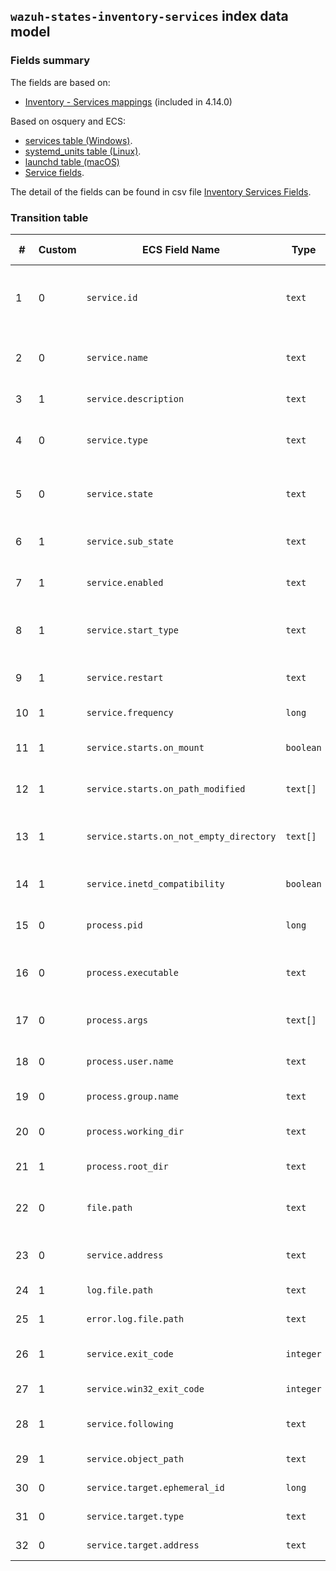 ## `wazuh-states-inventory-services` index data model

### Fields summary

The fields are based on:
- [Inventory - Services mappings](https://github.com/wazuh/wazuh-agent/issues/807#issuecomment-3212090933) (included in 4.14.0)

Based on osquery and ECS:

- [services table (Windows)](https://osquery.io/schema/5.16.0/#services).
- [systemd_units table (Linux)](https://osquery.io/schema/5.16.0/#systemd_units).
- [launchd table (macOS)](https://osquery.io/schema/5.16.0/#launchd)
- [Service fields](https://www.elastic.co/docs/reference/ecs/ecs-service).

The detail of the fields can be found in csv file [Inventory Services Fields](fields.csv).

### Transition table

| #  | Custom | ECS Field Name                          | Type           | Source                                                      | OS Availability         | Description                                                              |
| -- | ------ | --------------------------------------- | -------------- | ----------------------------------------------------------- | ----------------------- | ------------------------------------------------------------------------ |
| 1  | 0      | `service.id`                            | `text`         | `services.name` / `systemd_units.id` / `label`              | Windows / Linux / macOS | Service/job unique identifier (Windows name, systemd id, launchd label). |
| 2  | 0      | `service.name`                          | `text`         | `services.display_name` / `name`                            | Windows / macOS         | Display name (Windows) or plist filename (macOS).                        |
| 3  | 1      | `service.description`                   | `text`         | `services.description` / `systemd_units.description`        | Windows / Linux         | Description of the service/unit.                                         |
| 4  | 0      | `service.type`                          | `text`         | `services.service_type` / `process_type`                    | Windows / macOS         | Type of service: OWN\_PROCESS, driver, intended process type.            |
| 5  | 0      | `service.state`                         | `text`         | `services.status` / `systemd_units.active_state` / runtime  | Windows / Linux / macOS | Current state: RUNNING, STOPPED, active, running, etc.                   |
| 6  | 1      | `service.sub_state`                     | `text`         | `systemd_units.sub_state`                                   | Linux                   | Low-level systemd substate.                                              |
| 7  | 1      | `service.enabled`                       | `text`         | `systemd_units.unit_file_state` / `disabled` (invert)       | Linux / macOS           | Whether the unit/job is enabled.                                         |
| 8  | 1      | `service.start_type`                    | `text`         | `services.start_type` / `run_at_load`                       | Windows / macOS         | Start type: AUTO\_START, DEMAND\_START, or run\_at\_load.                |
| 9  | 1      | `service.restart`                       | `text`         | `keep_alive`                                                | macOS                   | Restart policy: always / on-failure / never.                             |
| 10 | 1      | `service.frequency`                     | `long`         | `start_interval`                                            | macOS                   | Run frequency in seconds.                                                |
| 11 | 1      | `service.starts.on_mount`               | `boolean`      | `start_on_mount`                                            | macOS                   | Launches every time a filesystem is mounted.                             |
| 12 | 1      | `service.starts.on_path_modified`       | `text[]`       | `watch_paths`                                               | macOS                   | Launches on path modification.                                           |
| 13 | 1      | `service.starts.on_not_empty_directory` | `text[]`       | `queue_directories`                                         | macOS                   | Launches when directories become non-empty.                              |
| 14 | 1      | `service.inetd_compatibility`           | `boolean`      | `inetd_compatibility`                                       | macOS                   | Run job as if launched from inetd.                                       |
| 15 | 0      | `process.pid`                           | `long`         | `services.pid` / runtime                                    | Windows / macOS         | Process ID of the running service/job.                                   |
| 16 | 0      | `process.executable`                    | `text`         | `services.path` / `systemd_units.fragment_path` / `program` | Windows / Linux / macOS | Path to the service executable or unit definition.                       |
| 17 | 0      | `process.args`                          | `text[]`       | `program_arguments`                                         | macOS                   | Command line arguments for the service/job.                              |
| 18 | 0      | `process.user.name`                     | `text`         | `services.user_account` / `systemd_units.user` / `username` | Windows / Linux / macOS | User account running the service/job.                                    |
| 19 | 0      | `process.group.name`                    | `text`         | `groupname`                                                 | macOS                   | Group account running the job.                                           |
| 20 | 0      | `process.working_dir`                   | `text`         | `working_directory`                                         | macOS                   | Working directory of the job.                                            |
| 21 | 1      | `process.root_dir`                      | `text`         | `root_directory`                                            | macOS                   | Chroot directory before execution.                                       |
| 22 | 0      | `file.path`                             | `text`         | `systemd_units.source_path` / `path`                        | Linux / macOS           | Path to the generated unit or `.plist` definition file.                  |
| 23 | 0      | `service.address`                       | `text`         | `services.module_path`                                      | Windows                 | Path to the service DLL (ServiceDll).                                    |
| 24 | 1      | `log.file.path`                         | `text`         | `stdout_path`                                               | macOS                   | Redirect stdout to a file/pipe.                                          |
| 25 | 1      | `error.log.file.path`                   | `text`         | `stderr_path`                                               | macOS                   | Redirect stderr to a file/pipe.                                          |
| 26 | 1      | `service.exit_code`                     | `integer`      | `services.service_exit_code`                                | Windows                 | Service-specific exit code on failure.                                   |
| 27 | 1      | `service.win32_exit_code`               | `integer`      | `services.win32_exit_code`                                  | Windows                 | Win32 exit code on start/stop.                                           |
| 28 | 1      | `service.following`                     | `text`         | `systemd_units.following`                                   | Linux                   | Unit followed by this unit in systemd.                                   |
| 29 | 1      | `service.object_path`                   | `text`         | `systemd_units.object_path`                                 | Linux                   | D-Bus object path of the unit.                                           |
| 30 | 0      | `service.target.ephemeral_id`           | `long`         | `systemd_units.job_id`                                      | Linux                   | Job ID assigned by systemd.                                              |
| 31 | 0      | `service.target.type`                   | `text`         | `systemd_units.job_type`                                    | Linux                   | Type of systemd job.                                                     |
| 32 | 0      | `service.target.address`                | `text`         | `systemd_units.job_path`                                    | Linux                   | Path to job object.                                                      |
